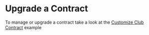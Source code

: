 # Upgrade a Contract

To manage or upgrade a contract take a look at the [Customize Club Contract](customize-clubs-contract.md) example
